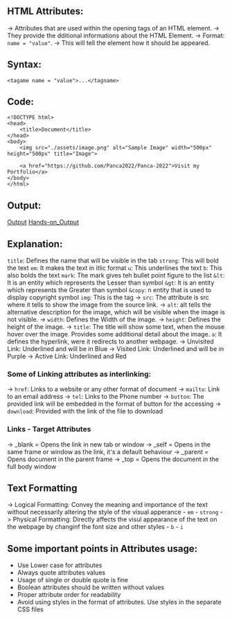 ## HTML Attributes:
-> Attributes that are used within the opening tags of an HTML element.
-> They provide the dditional informations about the HTML Element.
-> Format: ```name = "value"```.
-> This will tell the element how it should be appeared.

## Syntax:
```<tagame name = "value">...</tagname>```

## Code:
```
<!DOCTYPE html>
<head>
    <title>Document</title>
</head>
<body>
    <img src="./assets/image.png" alt="Sample Image" width="500px" height="500px" title="Image">

    <a href="https://github.com/Panca2022/Panca-2022">Visit my Portfolio</a>
</body>
</html>
```

## Output:
[Output](../assets/Screenshot3.png)
[Hands-on_Output](../assets/Screenshot4.png)

## Explanation:
```title```: Defines the name that will be visible in the tab 
```strong```: This will bold the text
```em```: It makes the text in itlic format 
```u```: This underlines the text
```b```: This also bolds the text
```mark```: The mark gives teh bullet point figure to the list 
```&lt```: It is an entity which represents the Lesser than symbol
```&gt```: It is an entity which represents the Greater than symbol
```&copy```: n entity that is used to display copyright symbol
```img```: This is the tag
    -> ```src```: The attribute is src where it tells to show the image from the source link.
    -> ```alt```: alt tells the alternative description for the image, which will be visible when the image is not visible.
    -> ```width```: Defines the Width of the image.
    -> ```height```: Defines the height of the image.
    -> ```title```: The title will show some text, when the mouse hover over the image. Provides some additional detail about the image.
```a```: It defines the hyperlink, were it redirects to another webpage.
    -> Unvisited Link: Underlined and will be in Blue 
    -> Visited Link: Underlined and will be in Purple 
    -> Active Link: Underlined and Red

### Some of Linking attributes as interlinking:
-> ```href```: Links to a website or any other format of document 
-> ```mailto```: Link to an email address 
-> ```tel```: Links to the Phone number 
-> ```button```: The provided link will be embedded in the format of button for the accessing
-> ```download```: Provided with the link of the file to download

### Links - Target Attributes
-> _blank = Opens the link in new tab or window 
-> _self = Opens in the same frame or window as the link, it's a default behaviour 
-> _parent = Opens document in the parent frame 
-> _top = Opens the document in the full body window 

## Text Formatting
-> Logical Formatting: Convey the meaning and importance of the text without necessarily altering the style of the visual apperance
    - ```em```
    - ```strong```
-> Physical Formatting: Directly affects the visul appearance of the text on the webpage by changinf the font size and other styles 
    - ```b```
    - ```i```
## Some important points in Attributes usage:
- Use Lower case for attributes 
- Always quote attributes values 
- Usage of single or double quote is fine
- Boolean attributes should be written without values
- Proper attribute order for readability 
- Avoid using styles in the format of attributes. Use styles in the separate CSS files